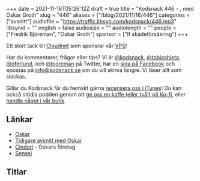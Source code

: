 +++
date = 2021-11-16T05:26:12Z
draft = true
title = "Kodsnack 446 - , med Oskar Groth"
slug = "446"
aliases = ["/blog/2021/11/16/446"]
categories = ["avsnitt"]
audiofile = "https://traffic.libsyn.com/kodsnack/446.mp3"
libsynid = ""
english = false
audiosize = ""
audiolength = ""
people = ["Fredrik Björeman", "Oskar Groth"]
sponsor = ["If skadeförsäkring"]
+++



Ett stort tack till [Cloudnet](https://www.cloudnet.se) som sponsrar vår [VPS](https://en.wikipedia.org/wiki/Virtual_private_server)!

Har du kommentarer, frågor eller tips? Vi är [@kodsnack](https://www.twitter.com/kodsnack), [@tobiashieta](https://www.twitter.com/tobiashieta), [@oferlund](https://www.twitter.com/oferlund), och [@bjoreman](https://www.twitter.com/bjoreman) på Twitter, har en [sida på Facebook](https://www.facebook.com/kodsnack) och epostas på [info@kodsnack.se](mailto:info@kodsnack.se) om du vill skriva längre. Vi läser allt som skickas.

Gillar du Kodsnack får du hemskt gärna [recensera oss i iTunes](https://itunes.apple.com/se/podcast/kodsnack/id561631498?l=en)! Du kan också stödja podden genom att <a href="https://ko-fi.com/kodsnack" rel="payment">ge oss en kaffe (eller två!) på Ko-fi</a>, eller [handla något i vår butik](https://shop.spreadshirt.se/kodsnack/).

## Länkar ##
* [Oskar](https://twitter.com/oskargroth)
* [Tidigare avsnitt med Oskar](https://kodsnack.se/398/)
* [Cindori](https://cindori.org/) - Oskars företag
* [Sensei](https://sensei.app/)

## Titlar ##
